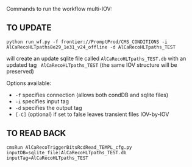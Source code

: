 Commands to run the workflow multi-IOV:

## TO UPDATE
```
python run_wf.py -f frontier://PromptProd/CMS_CONDITIONS -i AlCaRecoHLTpaths8e29_1e31_v24_offline -d AlCaRecoHLTpaths_TEST
```

will create an update sqlite file called `AlCaRecoHLTpaths_TEST.db` with an updated tag ` AlCaRecoHLTpaths_TEST` (the same IOV structure will be preserved)

Options available:
   * `-f` specifies connection (allows both condDB and sqlite files)
   * `-i` specifies input tag
   * `-d` specifies the output tag
   * `[-C]` (optional) if set to false leaves transient files IOV-by-IOV


## TO READ BACK
```
cmsRun AlCaRecoTriggerBitsRcdRead_TEMPL_cfg.py inputDB=sqlite_file:AlCaRecoHLTpaths_TEST.db inputTag=AlCaRecoHLTpaths_TEST
```